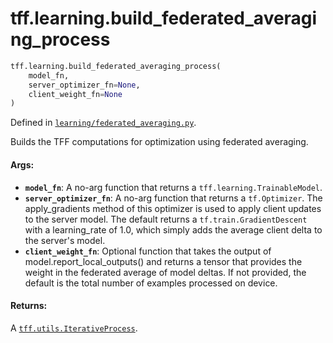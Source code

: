 <div itemscope itemtype="http://developers.google.com/ReferenceObject">
<meta itemprop="name" content="tff.learning.build_federated_averaging_process" />
<meta itemprop="path" content="Stable" />
</div>

# tff.learning.build_federated_averaging_process

``` python
tff.learning.build_federated_averaging_process(
    model_fn,
    server_optimizer_fn=None,
    client_weight_fn=None
)
```



Defined in [`learning/federated_averaging.py`](http://github.com/tensorflow/federated/tree/master/tensorflow_federated/python/learning/federated_averaging.py).

Builds the TFF computations for optimization using federated averaging.

#### Args:

* <b>`model_fn`</b>: A no-arg function that returns a `tff.learning.TrainableModel`.
* <b>`server_optimizer_fn`</b>: A no-arg function that returns a `tf.Optimizer`. The
    apply_gradients method of this optimizer is used to apply client updates
    to the server model. The default returns a `tf.train.GradientDescent` with
    a learning_rate of 1.0, which simply adds the average client delta to the
    server's model.
* <b>`client_weight_fn`</b>: Optional function that takes the output of
      model.report_local_outputs() and returns a tensor that provides
      the weight in the federated average of model deltas. If not provided,
      the default is the total number of examples processed on device.


#### Returns:

A <a href="../../tff/utils/IterativeProcess.md"><code>tff.utils.IterativeProcess</code></a>.